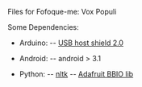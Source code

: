 Files for Fofoque-me: Vox Populi

Some Dependencies:
- Arduino:
-- [USB host shield 2.0](https://github.com/felis/USB_Host_Shield_2.0)

- Android:
-- android > 3.1

- Python:
 -- [nltk](http://www.nltk.org/)
 -- [Adafruit BBIO lib](https://learn.adafruit.com/setting-up-io-python-library-on-beaglebone-black/installation)
